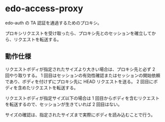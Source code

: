 edo-access-proxy
===

edo-auth の TA 認証を通過するためのプロキシ。

プロキシリクエストを受け取ったら、プロキシ先とのセッションを確立してから、リクエストを転送する。

動作仕様
---

リクエストボディが指定されたサイズより大きい場合は、プロキシ先と必ず 2 回やり取りする。
1 回目はセッションの有効性確認またはセッションの開始依頼であり、ボディを付けずにプロキシ先に HEAD リクエストを送る。
2 回目にボディを含めたリクエストを転送する。

リクエストボディが指定サイズ以下の場合は 1 回目からボディを含むリクエストを転送するので、セッションが生きていれば 2 回目はない。

サイズの確認は、指定されたサイズまで実際にボディを読み込むことで行う。
